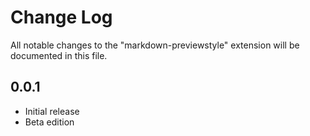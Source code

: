# Change Log

All notable changes to the "markdown-previewstyle" extension will be documented in this file.

## 0.0.1

- Initial release
- Beta edition
